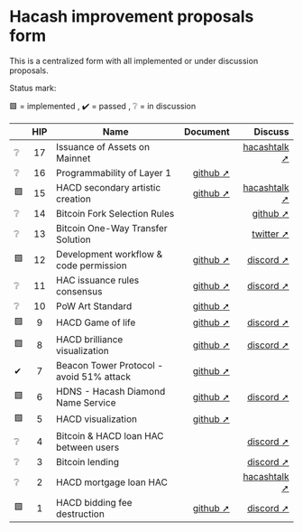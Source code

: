 Hacash improvement proposals form
===

This is a centralized form with all implemented or under discussion proposals.


Status mark:

🟩 = implemented , ✔️ = passed , ❔ = in discussion


| |HIP|Name|Document|Discuss|
|---|:---:|---|---:|---:|
|❔|17| Issuance of Assets on Mainnet| |[hacashtalk ➚](https://hacashtalk.com/t/proposal-for-the-issuance-of-external-assets-on-the-hacash-mainnet-draft/338) | 
|❔|16|Programmability of Layer 1| [github ➚](https://github.com/hacash/paper/blob/master/HIP/protocol/account_and_syntax_tree_abstraction.md) | |
|🟩|15|HACD secondary artistic creation| [github ➚](https://github.com/hacash/paper/blob/master/HIP/diamond/hacd_inscription.md) |[hacashtalk ➚](https://hacashtalk.com/t/hip15-hacd-secondary-artistic-creation-signature-engraving-and-erasure/184)|
|❔|14|Bitcoin Fork Selection Rules| |[github ➚](https://github.com/hacash/paper/blob/master/HIP/currency/bitcoin_fork_selection_rules.cn.md)|
|❔|13|Bitcoin One-Way Transfer Solution| |[twitter ➚](https://twitter.com/HacashCom/status/1651465484511121409?s=20)|
|🟩|12|Development workflow & code permission|[github ➚](https://github.com/hacash/paper/blob/master/HIP/development/HIP-12_Hacash_development_workflow_and_code_permission.pdf)|[discord ➚](https://discord.com/channels/757976908653920299/844038285260619797/1080030124965122098)|
|❔|11|HAC issuance rules consensus|[github ➚](https://github.com/hacash/paper/blob/master/HIP/currency/HAC_currency_issuance_rules_consensus_proposal.pdf)|[discord ➚](https://discord.com/channels/757976908653920299/844038285260619797/1077972477357072494)|
|❔|10|PoW Art Standard|[github ➚](https://github.com/hacash/paper/blob/master/HIP/diamond/PoW_Art_Standard.mediawiki)| |
|🟩|9|HACD Game of life|[github ➚](https://github.com/hacash/paper/blob/master/HIP/diamond/hacd_game_of_life.pdf)|[discord ➚](https://discord.com/channels/757976908653920299/844038285260619797/1044241318966198332)|
|🟩|8|HACD brilliance visualization|[github ➚](https://github.com/hacash/paper/blob/master/HIP/diamond/hacd_brilliance_visualization.md)|[discord ➚](https://discord.com/channels/757976908653920299/802807729584209920/1016212561017970709)|
|✔|7|Beacon Tower Protocol - avoid 51% attack|[github ➚](https://github.com/hacash/paper/blob/master/HIP/protocol/PoW_of_avoid_51_percent_attack.en.md)| |
|🟩|6|HDNS - Hacash Diamond Name Service|[github ➚](https://github.com/hacash/paper/blob/master/HIP/diamond/diamond_name_service.md)|[discord ➚](https://discord.com/channels/757976908653920299/844038285260619797/905760527945433118)|
|🟩|5|HACD visualization|[github ➚](https://github.com/hacash/paper/blob/master/HIP/diamond/DiamondVisualization.en.mediawiki)| |
|❔|4|Bitcoin & HACD loan HAC between users| |[discord ➚](https://discord.com/channels/757976908653920299/844038285260619797/845574697966108672)|
|❔|3|Bitcoin lending| |[discord ➚](https://discord.com/channels/757976908653920299/844038285260619797/845468880041541632)|
|❔|2|HACD mortgage loan HAC| |[hacashtalk ➚](https://hacashtalk.com/t/diamond-mortgage-loan-proposal/117)|
|🟩|1|HACD bidding fee destruction|[github ➚](https://github.com/hacash/paper/blob/master/HIP/diamond/hacd_bidding_fee_destruction.md)|[discord ➚](https://discord.com/channels/757976908653920299/802807729584209920/816214555461812224)|
